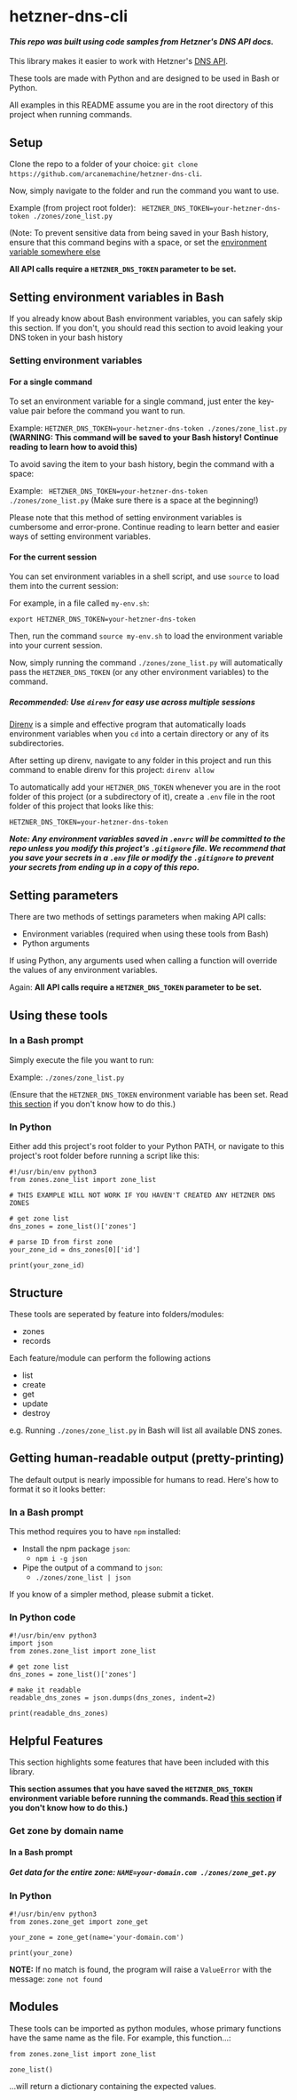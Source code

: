 # hetzner-dns-cli

#### *This repo was built using code samples from Hetzner's DNS API docs.*

This library makes it easier to work with Hetzner's [DNS API](https://dns.hetzner.com/api-docs/).

These tools are made with Python and are designed to be used in Bash or Python.

All examples in this README assume you are in the root directory of this project when running commands.

## Setup

Clone the repo to a folder of your choice: `git clone https://github.com/arcanemachine/hetzner-dns-cli`.

Now, simply navigate to the folder and run the command you want to use.

Example (from project root folder): ` HETZNER_DNS_TOKEN=your-hetzner-dns-token ./zones/zone_list.py`

(Note: To prevent sensitive data from being saved in your Bash history, ensure that this command begins with a space, or set the [environment variable somewhere else](#setting-environment-variables)

**All API calls require a `HETZNER_DNS_TOKEN` parameter to be set.**


## Setting environment variables in Bash

If you already know about Bash environment variables, you can safely skip this section. If you don't, you should read this section to avoid leaking your DNS token in your bash history



### Setting environment variables

#### For a single command

To set an environment variable for a single command, just enter the key-value pair before the command you want to run.

Example: `HETZNER_DNS_TOKEN=your-hetzner-dns-token ./zones/zone_list.py` **(WARNING: This command will be saved to your Bash history! Continue reading to learn how to avoid this)**

To avoid saving the item to your bash history, begin the command with a space:

Example: ` HETZNER_DNS_TOKEN=your-hetzner-dns-token ./zones/zone_list.py` (Make sure there is a space at the beginning!)

Please note that this method of setting environment variables is cumbersome and error-prone. Continue reading to learn better and easier ways of setting environment variables.


#### For the current session

You can set environment variables in a shell script, and use `source` to load them into the current session:

For example, in a file called `my-env.sh`:

```
export HETZNER_DNS_TOKEN=your-hetzner-dns-token
```

Then, run the command `source my-env.sh` to load the environment variable into your current session.

Now, simply running the command `./zones/zone_list.py` will automatically pass the `HETZNER_DNS_TOKEN` (or any other environment variables) to the command.


##### Recommended: Use `direnv` for easy use across multiple sessions

[Direnv](https://direnv.net/) is a simple and effective program that automatically loads environment variables when you `cd` into a certain directory or any of its subdirectories.

After setting up direnv, navigate to any folder in this project and run this command to enable direnv for this project: `direnv allow`

To automatically add your `HETZNER_DNS_TOKEN` whenever you are in the root folder of this project (or a subdirectory of it), create a `.env` file in the root folder of this project that looks like this:

`HETZNER_DNS_TOKEN=your-hetzner-dns-token`

***Note: Any environment variables saved in `.envrc` will be committed to the repo unless you modify this project's `.gitignore` file. We recommend that you save your secrets in a `.env` file or modify the `.gitignore` to prevent your secrets from ending up in a copy of this repo.***


## Setting parameters

There are two methods of settings parameters when making API calls:
  - Environment variables (required when using these tools from Bash)
  - Python arguments

If using Python, any arguments used when calling a function will override the values of any environment variables.

Again: **All API calls require a `HETZNER_DNS_TOKEN` parameter to be set.**


## Using these tools

### In a Bash prompt

Simply execute the file you want to run:

Example: `./zones/zone_list.py`

(Ensure that the `HETZNER_DNS_TOKEN` environment variable has been set. Read [this section](#setting-environment-variables) if you don't know how to do this.)


### In Python

Either add this project's root folder to your Python PATH, or navigate to this project's root folder before running a script like this:

```
#!/usr/bin/env python3
from zones.zone_list import zone_list

# THIS EXAMPLE WILL NOT WORK IF YOU HAVEN'T CREATED ANY HETZNER DNS ZONES

# get zone list
dns_zones = zone_list()['zones']

# parse ID from first zone
your_zone_id = dns_zones[0]['id']

print(your_zone_id)
```


## Structure

These tools are seperated by feature into folders/modules:
  - zones
  - records

Each feature/module can perform the following actions
  - list
  - create
  - get
  - update
  - destroy

e.g. Running `./zones/zone_list.py` in Bash will list all available DNS zones.


## Getting human-readable output (pretty-printing)

The default output is nearly impossible for humans to read. Here's how to format it so it looks better:

### In a Bash prompt

This method requires you to have `npm` installed:
  - Install the npm package `json`:
    - `npm i -g json`
  - Pipe the output of a command to `json`:
    - `./zones/zone_list | json`

If you know of a simpler method, please submit a ticket.


### In Python code

```
#!/usr/bin/env python3
import json
from zones.zone_list import zone_list

# get zone list
dns_zones = zone_list()['zones']

# make it readable
readable_dns_zones = json.dumps(dns_zones, indent=2)

print(readable_dns_zones)

```



## Helpful Features

This section highlights some features that have been included with this library.

**This section assumes that you have saved the `HETZNER_DNS_TOKEN` environment variable before running the commands. Read [this section](#setting-environment-variables) if you don't know how to do this.)**

### Get zone by domain name

#### In a Bash prompt

##### Get data for the entire zone: `NAME=your-domain.com ./zones/zone_get.py`

### In Python

```
#!/usr/bin/env python3
from zones.zone_get import zone_get

your_zone = zone_get(name='your-domain.com')

print(your_zone)

```

**NOTE:** If no match is found, the program will raise a `ValueError` with the message: `zone not found`


## Modules

These tools can be imported as python modules, whose primary functions have the same name as the file. For example, this function...:

```
from zones.zone_list import zone_list

zone_list()
```

...will return a dictionary containing the expected values.



